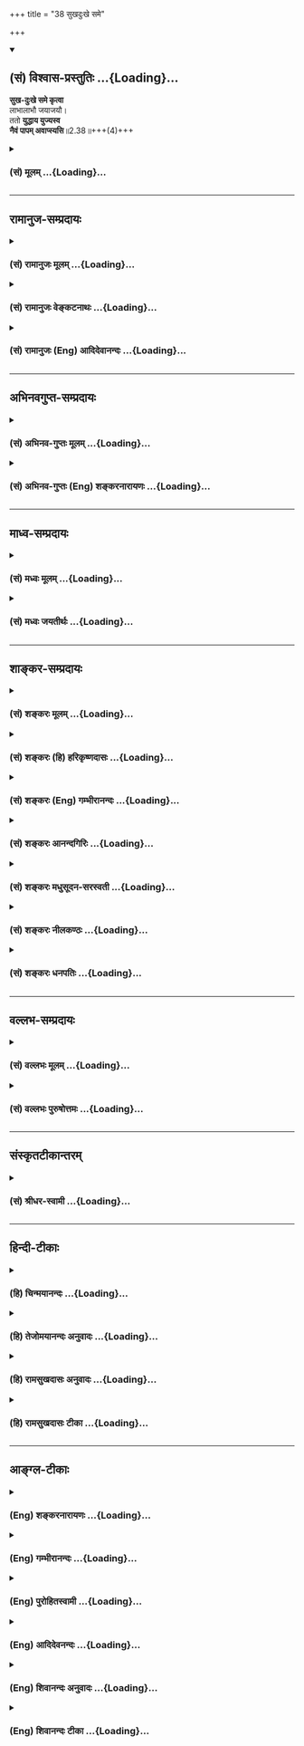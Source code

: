 +++
title = "38 सुखदुःखे समे"

+++
<div class="js_include" newlevelforh1="2" title="(सं) विश्वास-प्रस्तुतिः" unfilled url="/mahAbhAratam/vyAsaH/shlokashaH/06-bhIShma-parva/03-bhagavad-gItA-parva/saMskRtam/vishvAsa-prastutiH/02_sAnkhya-yogaH_sarva-/38_sukhaduHkhe_same.md">
<details open><summary><h2>(सं) विश्वास-प्रस्तुतिः ...{Loading}...</h2></summary>

**सुख-दुःखे समे कृत्वा**  
लाभालाभौ जयाजयौ।  
ततो **युद्धाय युज्यस्व**  
**नैवं पापम् अवाप्स्यसि**॥2.38॥+++(4)+++
</details>
</div>
<div class="js_include collapsed" newlevelforh1="3" title="(सं) मूलम्" unfilled url="/mahAbhAratam/vyAsaH/shlokashaH/06-bhIShma-parva/03-bhagavad-gItA-parva/saMskRtam/mUlam/02_sAnkhya-yogaH_sarva-/38_sukhaduHkhe_same.md">
<details><summary><h3>(सं) मूलम् ...{Loading}...</h3></summary>

सुखदुःखे समे कृत्वा लाभालाभौ जयाजयौ।  
ततो युद्धाय युज्यस्व नैवं पापमवाप्स्यसि।।2.38।।
</details>
</div>


_________________
## रामानुज-सम्प्रदायः
<div class="js_include collapsed" newlevelforh1="3" title="(सं) रामानुजः मूलम्" unfilled url="/mahAbhAratam/vyAsaH/shlokashaH/06-bhIShma-parva/03-bhagavad-gItA-parva/saMskRtam/rAmAnujaH/mUlam/02_sAnkhya-yogaH_sarva-/38_sukhaduHkhe_same.md">
<details><summary><h3>(सं) रामानुजः मूलम् ...{Loading}...</h3></summary>

।।2.38।। एवं देहातिरिक्तम् अस्पृष्टसमस्तदेहस्वभावं नित्यम् आत्मानं
ज्ञात्वा युद्धे च
अवर्जनीयशस्त्रपातादिनिमित्तसुखदुःखार्थलाभालाभजयपराजयेषु
अविकृतबुद्धिःस्वर्गादिफलाभिसन्धिरहितः केवलकार्यबुद्ध्या युद्धम् आरभस्व।
**एवं** कुर्वाणो **न पापम् अवाप्स्यसि** पापं दुःखरूपं संसारं न
अवाप्स्यसि। संसारबन्धात् मोक्ष्यसे इत्यर्थः।  
एवम् आत्मयाथात्म्यज्ञानम् उपदिश्य तत्पूर्वकं मोक्षसाधनभूतं कर्मयोगं
वक्तुम् आरभते  

</details>
</div>
<div class="js_include collapsed" newlevelforh1="3" title="(सं) रामानुजः वेङ्कटनाथः" unfilled url="/mahAbhAratam/vyAsaH/shlokashaH/06-bhIShma-parva/03-bhagavad-gItA-parva/saMskRtam/rAmAnujaH/venkaTanAthaH/02_sAnkhya-yogaH_sarva-/38_sukhaduHkhe_same.md">
<details><summary><h3>(सं) रामानुजः वेङ्कटनाथः ...{Loading}...</h3></summary>

  
  
।।2.38।। एवमस्थानस्नेहकारुण्यधर्माधर्मधियाकुलत्वमुपशामितम् अथ धर्मत्वेन
स्थापितस्य मुमुक्षुविषयानुष्ठानप्रकारं वदतीत्याह मुमुक्षोरिति। न हि
राज्यादिकामिनामीदृशी बुद्धिरपेक्षिता
अतोऽल्पास्थिरदुःखमिश्रयुद्धसाध्यफलेन कि ममेति नाशङ्कनीयमिति भावः।
पूर्वोक्तमात्मतत्त्वज्ञानमनुष्ठानदशायामनुवर्तनीयतया दर्शयति
एवमिति। देहातिरिक्तमिति। सति धर्मिणि हेयविरहादिधर्मचिन्तेति भावः।
पौनरुक्त्यभ्रमपरिहाराय लाभालाभयोर्धनादिविषयत्वमुक्तम्। विषमयोः
सुखदुःखप्रवाहयोः समीकरणं कथमित्यत्रोक्तंअविकृतबुद्धिरिति। विकारो
हर्षशोकादिरूपः तदभावकथनेन
विवेकादिसप्तकान्तर्गतानवसादानुद्धर्षयोर्ग्रहणम्। युद्धायेति।
तादर्थ्यविभक्तिसूचितान्यार्थत्वनिवृत्तिरुच्यते स्वर्गादिति। मा फलेषु
कदाचन 2।47एतान्यपि तु 18।6 इत्यादिवक्ष्यमाणमत्रानुहितम्। तत
इत्यस्योपयुक्तहेतुविशेषपरत्वमेवोचितम् आनन्तर्यादिपरत्वं तु
अनुपयुक्तमित्यभिप्रायेणाह केवलकार्यबुद्ध्येति। पापशब्दोऽत्र न
गुरुवधादिशङ्कितपापपरः युद्धस्य स्वधर्मतामात्रेण तन्निवृत्तौ
सुखदुःखसाम्यादिबुद्धिविशेषस्यैवमित्यनूदितस्य नैरर्थक्यप्रसङ्गात्। न च
कृतपापपरः नावाप्स्यसीत्यनन्वयात्। करिष्यमाणे च न प्रायश्चित्तम्। न च
विद्याव्यतिरिक्तेषूत्तराघाश्लेषः।
अतोऽत्रामृतत्वप्रकरणान्मुमुक्ष्वपेक्षयाऽनिष्टफलत्वाविशेषेण
पुण्यपापरूपसकलसांसारिककर्मपरः। ततश्च तत्फलभूतः संसारोऽत्र लक्ष्यत
इत्यभिप्रायेणाह दुःखरूपं संसारमिति। नैवं पापमवाप्स्यसि इत्युक्ते
पापहेतुत्वाभावमात्रं प्रतिभातीत्यत्राह संसारबन्धादिति। परम्परयेति
शेषः। सोऽमृतत्वाय कल्पते 2।15 इति पूर्वोक्तमिह स्मारितम्।  
  
  
  

</details>
</div>
<div class="js_include collapsed" newlevelforh1="3" title="(सं) रामानुजः (Eng) आदिदेवानन्दः" unfilled url="/mahAbhAratam/vyAsaH/shlokashaH/06-bhIShma-parva/03-bhagavad-gItA-parva/saMskRtam/rAmAnujaH/english/AdidevAnandaH/02_sAnkhya-yogaH_sarva-/38_sukhaduHkhe_same.md">
<details><summary><h3>(सं) रामानुजः (Eng) आदिदेवानन्दः ...{Loading}...</h3></summary>

2.38 Thus, knowing the self to be eternal, different from the body and untouched by all corporeal alities, remaining unaffected by pleasure and pain resulting from the weapon-strokes etc., inevitable in a war, as also by gain and loss of wealth, victory and defeat, and keeping yourself free from attachment to heaven and such other frutis, begin the battle considering it merely as your own duty. Thus, you will incur no sin. Here sin means transmigratory existence which is misery. The purport is that you will be liberarted from the bondage of transmigratory existence. Thus, after teaching the knowledge of the real nature of the self, Sri Krsna begins to expound the Yoga of work, which,
when preceded by it (i.e., knowledge of the self), constitutes the means for liberation.

</details>
</div>


_________________
## अभिनवगुप्त-सम्प्रदायः
<div class="js_include collapsed" newlevelforh1="3" title="(सं) अभिनव-गुप्तः मूलम्" unfilled url="/mahAbhAratam/vyAsaH/shlokashaH/06-bhIShma-parva/03-bhagavad-gItA-parva/saMskRtam/abhinava-guptaH/mUlam/02_sAnkhya-yogaH_sarva-/38_sukhaduHkhe_same.md">
<details><summary><h3>(सं) अभिनव-गुप्तः मूलम् ...{Loading}...</h3></summary>

।।2.39।। सुखदुःखे इति। तव तु स्वधर्मतयैव कर्माणि कुर्वतो न कदाचित्
पापसंबन्धः।  

</details>
</div>
<div class="js_include collapsed" newlevelforh1="3" title="(सं) अभिनव-गुप्तः (Eng) शङ्करनारायणः" unfilled url="/mahAbhAratam/vyAsaH/shlokashaH/06-bhIShma-parva/03-bhagavad-gItA-parva/saMskRtam/abhinava-guptaH/english/shankaranArAyaNaH/02_sAnkhya-yogaH_sarva-/38_sukhaduHkhe_same.md">
<details><summary><h3>(सं) अभिनव-गुप्तः (Eng) शङ्करनारायणः ...{Loading}...</h3></summary>

2.38 Sukha-duhkhe etc. For you, performing actions as your own duty,
never there is any connection with sin.

</details>
</div>


_________________
## माध्व-सम्प्रदायः
<div class="js_include collapsed" newlevelforh1="3" title="(सं) मध्वः मूलम्" unfilled url="/mahAbhAratam/vyAsaH/shlokashaH/06-bhIShma-parva/03-bhagavad-gItA-parva/saMskRtam/madhvaH/mUlam/02_sAnkhya-yogaH_sarva-/38_sukhaduHkhe_same.md">
<details><summary><h3>(सं) मध्वः मूलम् ...{Loading}...</h3></summary>

।।2.38।। Sri Madhvacharya did not comment on this sloka.  

</details>
</div>
<div class="js_include collapsed" newlevelforh1="3" title="(सं) मध्वः जयतीर्थः" unfilled url="/mahAbhAratam/vyAsaH/shlokashaH/06-bhIShma-parva/03-bhagavad-gItA-parva/saMskRtam/madhvaH/jayatIrthaH/02_sAnkhya-yogaH_sarva-/38_sukhaduHkhe_same.md">
<details><summary><h3>(सं) मध्वः जयतीर्थः ...{Loading}...</h3></summary>

।।2.38।। Sri Jayatirtha did not comment on this sloka৷৷  

</details>
</div>


_________________
## शाङ्कर-सम्प्रदायः
<div class="js_include collapsed" newlevelforh1="3" title="(सं) शङ्करः मूलम्" unfilled url="/mahAbhAratam/vyAsaH/shlokashaH/06-bhIShma-parva/03-bhagavad-gItA-parva/saMskRtam/shankaraH/mUlam/02_sAnkhya-yogaH_sarva-/38_sukhaduHkhe_same.md">
<details><summary><h3>(सं) शङ्करः मूलम् ...{Loading}...</h3></summary>

।।2.38।।  
  
**सुखदुःखे समे** तुल्ये **कृत्वा** रागद्वेषावप्यकृत्वेत्येतत्। तथा
लाभालाभौ जयाजयौ च समौ कृत्वा **ततो युद्धाय युज्यस्व** घटस्व। **न
एवं** युद्धं कुर्वन् **पापम् अवाप्स्यसि**। इत्येष उपदेशः
प्रासङ्गिकः।।  
शोकमोहापनयनाय लौकिको न्यायः स्वधर्ममपि चावेक्ष्य इत्याद्यैः श्लोकैरुक्तः
न तु तात्पर्येण। परमार्थदर्शनमिह प्रकृतम्। तच्चोक्तमुपसंह्रियते एषा
तेऽभिहिता (गीता 2.39) इति शास्त्रविषयविभागप्रदर्शनाय। इह हि प्रदर्शिते
पुनः शास्त्रविषयविभागे उपरिष्टात् ज्ञानयोगेन साङ्ख्यानां कर्मयोगेन
योगिनाम् इति निष्ठाद्वयविषयं शास्त्रं सुखं प्रवर्तिष्यते श्रोतारश्च
विषयविभागेन सुखं ग्रहीष्यन्ति इत्यत आह  
  

</details>
</div>
<div class="js_include collapsed" newlevelforh1="3" title="(सं) शङ्करः (हि) हरिकृष्णदासः" unfilled url="/mahAbhAratam/vyAsaH/shlokashaH/06-bhIShma-parva/03-bhagavad-gItA-parva/saMskRtam/shankaraH/hindI/harikRShNadAsaH/02_sAnkhya-yogaH_sarva-/38_sukhaduHkhe_same.md">
<details><summary><h3>(सं) शङ्करः (हि) हरिकृष्णदासः ...{Loading}...</h3></summary>

।।2.38।। युद्ध स्वधर्म है यह मानकर युद्ध करनेवालेके लिये यह उपदेश है
सुन  
  
सुखदुःखको समान तुल्य समझकर अर्थात् ( उनमें ) रागद्वेष न करके तथा
लाभहानिको और जयपराजयको समान समझकर उसके बाद तू युद्धके लिये चेष्टा कर इस
तरह युद्ध करता हुआ तू पापको प्राप्त नहीं होगा। यह प्रासङ्गिक उपदेश है।  
स्वधर्ममपि चावेक्ष्य इत्यादि श्लोकोंद्वारा शोक और मोहको दूर करनेके लिये
लौकिक न्याय बतलाया गया है परंतु पारमार्थिक दृष्टिसे यह बात नहीं है।  
यहाँ प्रकरण परमार्थदर्शनका है जो कि पहले ( श्लोक 30 ) तक कहा गया है। अब
शास्त्रके विषयका विभाग दिखलानेके लिये एषा तेऽभिहिता इस श्लोकद्वारा उस (
परमार्थदर्शन ) का उपसंहार करते हैं।  
  
  
  

</details>
</div>
<div class="js_include collapsed" newlevelforh1="3" title="(सं) शङ्करः (Eng) गम्भीरानन्दः" unfilled url="/mahAbhAratam/vyAsaH/shlokashaH/06-bhIShma-parva/03-bhagavad-gItA-parva/saMskRtam/shankaraH/english/gambhIrAnandaH/02_sAnkhya-yogaH_sarva-/38_sukhaduHkhe_same.md">
<details><summary><h3>(सं) शङ्करः (Eng) गम्भीरानन्दः ...{Loading}...</h3></summary>

2.38 As regards that, listen to this advice for you then you are engaged
in battle considering it to be your duty: Krtva, treating; sukha-duhkhe,
happiness and sorrow; same, with eanimity, i.e. without having likes and
dislikes; so also treating labha-alabhau, gain and loss; jaya-ajayau,
conest and defeat, as the same; tatah, then; yuddhaya yujyasva, engage
in battle. Evam, thus by undertaking the fight; na avapsyasi, you will
not incur; papam, sin. This advice is incidental. \[The context here is
that of the philosophy of the supreme Reality. If fighting is enjoined
in that context, it will amount to accepting combination of Knowledge
and actions. To avoid this contingency the Commentator says,
'incidental'. That is to say, although the context is of the supreme
Reality, the advice to fight is incidental. It is not an injunction to
combine Knowledge with actions, since fighting is here the natural duty
of Arjuna as a Ksatriya.\]. The generally accepted argument for the
removal of sorrow and delusion has been stated in the verses beginning
with, 'Even considering your own duty' (31), etc., but this has not been
presented by accepting that as the real intention (of the Lord). The
real context here (in 2.12 etc.), however, is of the realization of the
supreme Reality. Now, in order to show the distinction between the (two)
topics dealt with in this scripture, the Lord concludes that topic which
has been presented above (in 2.20 etc.), by saying, 'This (wisdom) has
been imparted,' etc. For, if the distinction between the topics of the
scripute be shown here, then the instruction relating to the two kinds
of adherences as stated later on in, 'through the Yoga of Knowledge for
the men of realization; through the Yoga of Action for the yogis' (3.3)
will proceed again smoothly, and the hearer also will easily comprehend
it by keeping in view the distinction between the topics. Hence the Lord
says:

</details>
</div>
<div class="js_include collapsed" newlevelforh1="3" title="(सं) शङ्करः आनन्दगिरिः" unfilled url="/mahAbhAratam/vyAsaH/shlokashaH/06-bhIShma-parva/03-bhagavad-gItA-parva/saMskRtam/shankaraH/AnandagiriH/02_sAnkhya-yogaH_sarva-/38_sukhaduHkhe_same.md">
<details><summary><h3>(सं) शङ्करः आनन्दगिरिः ...{Loading}...</h3></summary>

।।2.38।। पापभीरुतया युद्धाय निश्चयं कृत्वा नोत्थातुं शक्नोमीत्याशङ्क्याह
**तत्रेति।** युद्धस्य स्वधर्मतया कर्तव्यत्वे सतीति यावत्।
सुहृज्जीवनमरणादिनिमित्तयोः सुखदुःखयोः समताकरणं कथमिति तत्राह
**रागद्वेषाविति।** लाभः शत्रुकोषादिप्राप्तिलाभस्तद्विपर्ययः न्याय्येन
युद्धेनापरिभूतेन परस्य परिभवो
जयस्तद्विपर्यस्त्वजयस्तयोर्लाभालाभयोर्जयाजययोश्च समताकरणं समानमेव
रागद्वेषावकृत्वेत्येतद्दर्शयितुं तथेत्युक्तम्
यथोक्तोपदेशवशात्परमार्थदर्शनप्रकरणे युद्धकर्तव्यतोक्तेः समुच्चयपरत्वं
शास्त्रस्य प्राप्तमित्याशङ्क्याह **एष इति।** क्षत्रियस्य तव
शर्मभूतयुद्धकर्तव्यतानुवादप्रसङ्गागतत्वादस्योपदेशस्य नानेन मिषेण
समुच्चयः सिध्यतीत्यर्थः।  

</details>
</div>
<div class="js_include collapsed" newlevelforh1="3" title="(सं) शङ्करः मधुसूदन-सरस्वती" unfilled url="/mahAbhAratam/vyAsaH/shlokashaH/06-bhIShma-parva/03-bhagavad-gItA-parva/saMskRtam/shankaraH/madhusUdana-sarasvatI/02_sAnkhya-yogaH_sarva-/38_sukhaduHkhe_same.md">
<details><summary><h3>(सं) शङ्करः मधुसूदन-सरस्वती ...{Loading}...</h3></summary>

।।2.38।। नन्वेवं स्वर्गमुद्दिश्य युद्धकरणे तस्य नित्यत्वव्याघातः
राज्यमुद्दिश्य युद्धकरणे त्वर्थशास्त्रत्वाद्धर्मशास्त्रापेक्षया
दौर्बल्यं स्यात् ततश्च काम्यस्याकरणे कुतः पापं दृष्टार्थस्य
गुरुब्राह्मणादिवधस्य कुतो धर्मत्वं तथाचअथ चेत् इति श्लोकार्थो व्याहत इति
चेत्तत्राह समताकरणं रागद्वेषराहित्यं सुखे तत्कारणे लाभे तत्कारणे जये च
रागमकृत्वा एवं दुःखे  
  
तद्धेतावलाभे तद्धेतावपजये च द्वेषमकृत्वा ततो युद्धाय युज्यस्व संनद्धो
भव। एवं सुखकामनां दुःखनिवृत्तिकामनां वा विहाय स्वधर्मबुद्ध्या युध्यमानो
गुरुब्राह्मणादिवधनिमित्तं नित्याकर्माकरणनिमित्तं च पापं न प्राप्स्यसि।
यस्तु फलकामनया करोति स  
  
गुरुब्राह्मणादिवधनिमित्तं पापं प्राप्नोति। यो वा न करोति स
नित्यकर्माकरणनिमित्तम्। अतः फलकामनामन्तरेण  
  
कुर्वन्नुभयविधमपि पापं न प्राप्नोतीति प्रागेव व्याख्यातोऽभिप्रायः। हतो वा
प्राप्स्यसि स्वर्गं जित्वा वा भोक्ष्यसे महीम् इति  
  
त्वानुषङ्गिफलकथनमिति न दोषः। तथाचापस्तम्बः स्मरतितद्याथाम्रे फलार्थं
निमिते छायागन्धावनूत्पद्येते एवं धर्मं  
  
चर्यमाणमर्था अनूत्पद्यन्ते नो चेदनूत्पद्यन्ते न धर्महानिर्भवति इति। अतो
युद्धशास्त्रस्यार्थशास्त्रत्वाभावात्पापमेवाश्रयेदस्मान् इत्यादि निराकृतं
भवति।  

</details>
</div>
<div class="js_include collapsed" newlevelforh1="3" title="(सं) शङ्करः नीलकण्ठः" unfilled url="/mahAbhAratam/vyAsaH/shlokashaH/06-bhIShma-parva/03-bhagavad-gItA-parva/saMskRtam/shankaraH/nIlakaNThaH/02_sAnkhya-yogaH_sarva-/38_sukhaduHkhe_same.md">
<details><summary><h3>(सं) शङ्करः नीलकण्ठः ...{Loading}...</h3></summary>

।।2.38।। स्वधर्मस्य युद्धस्याकरणे धर्मकीर्त्योर्नाशः पापावाप्तिश्चअथ चेत्
इति श्लोकेन भगवता यद्यप्युक्ता तथापि युद्धस्य अर्जुनाभिमते
काम्यत्वपक्षेअहो बत महत्पापं कर्तुं व्यवसिता वयम्। यद्राज्यसुखलोभेन
हन्तुं स्वजनमुद्यताः। इति तत्करणे पापप्रसक्तिरस्ति तां निवारयितुं
सिद्ध्यसिद्ध्योः समत्वलक्षणं योगमाह **सुखदुःखे इति।** समे कृत्वा
सुखदुःखयोस्तद्धेत्वोः राज्यलाभालाभयोस्तद्धेत्वोश्च जयाजययोः
रागद्वेषावकृत्वेत्यर्थः। केवलं स्वधर्मोऽयमिति मत्वा युद्धाय युज्यस्व
घटस्व। एवं कुर्वंस्त्वं पापं नावाप्स्यसि। यस्तु राज्यलोभेन सुहृद्वधं
करोति तस्यास्त्येव पापमिति भावः। कथं तर्हि स्वधर्मत्वेनानुष्ठितेऽपि
युद्धे हतो वा प्राप्स्यसि स्वर्गमित्यादिफलस्मरणमानुषङ्गिकमिति ब्रूमः।
तथाचापस्तम्बःतद्यथाम्रे फलार्थं निर्मिते च्छाया गन्धावनूत्पद्येते एवं
धर्मं चर्यमाणमर्था अनूत्पद्यन्ते नो चेदनूत्पद्यन्ते न धर्महानिर्भवति
इत्याम्रनिदर्शनेन प्रतिपादयति।  

</details>
</div>
<div class="js_include collapsed" newlevelforh1="3" title="(सं) शङ्करः धनपतिः" unfilled url="/mahAbhAratam/vyAsaH/shlokashaH/06-bhIShma-parva/03-bhagavad-gItA-parva/saMskRtam/shankaraH/dhanapatiH/02_sAnkhya-yogaH_sarva-/38_sukhaduHkhe_same.md">
<details><summary><h3>(सं) शङ्करः धनपतिः ...{Loading}...</h3></summary>

।।2.38।। ननु गुर्वादिवधार्थं प्रवृत्तस्य पापावाप्त्या कुतः
स्वर्गप्राप्तिः जित्वा वा कुतो भोगसुखं निन्दया
व्याप्तवात्तेषामित्याशङ्क्य निष्कामस्य समदृष्टेः स्वधर्मबुद्य्धा
प्रवृत्तस्य ते पापादिप्राप्तिर्नास्तीत्याशयेनाह **सुखेति।** सुखदुःखे
समे कृत्वा सुखे रागं दुःखे द्वेषं चाकृत्वा तथा तत्साधनीभूतौ लाभालाभौ
तत्साधनीभूतौ जयाजयौ च समौ कृत्वा ततो युद्धाय युज्यस्व नैवं
पापमवाप्स्यसि। तथाचाग्नीषोमीयहिंसाविधायकवचनवद्युद्धहिंसाविधायकमपि
धर्मशास्त्रविशेषवचनंन हिंस्यात्सर्वा भूतानि इत्यस्य सामान्यशास्त्रस्य
बाधकमतः पापावाप्तेरभावाद्युद्धप्रवृत्तौ सर्वथापि लाभ एवेति।  

</details>
</div>


_________________
## वल्लभ-सम्प्रदायः
<div class="js_include collapsed" newlevelforh1="3" title="(सं) वल्लभः मूलम्" unfilled url="/mahAbhAratam/vyAsaH/shlokashaH/06-bhIShma-parva/03-bhagavad-gItA-parva/saMskRtam/vallabhaH/mUlam/02_sAnkhya-yogaH_sarva-/38_sukhaduHkhe_same.md">
<details><summary><h3>(सं) वल्लभः मूलम् ...{Loading}...</h3></summary>

।।2.38।। यच्चोक्तंपापमेवाश्रयेदस्मान् हत्वा 1।36 इत्यादिना तत्रावधेहि
सुखदुःखे समे कृत्वेति। योगमपि संस्मरन्नाह साङ्ख्यनैकीकृत्य। जगति फलभूते
सुखदुःखे समे हेयोपादेयतया तुल्ये कृत्वा तत्साधनक्रियाभूतौ लाभालाभौ
जयाजयौ च समौ कृत्वा युद्धाय युज्यस्व। एवं कृतेऽनुद्देशतस्त्वं पापं न  
  
प्राप्स्यसि।  

</details>
</div>
<div class="js_include collapsed" newlevelforh1="3" title="(सं) वल्लभः पुरुषोत्तमः" unfilled url="/mahAbhAratam/vyAsaH/shlokashaH/06-bhIShma-parva/03-bhagavad-gItA-parva/saMskRtam/vallabhaH/puruShottamaH/02_sAnkhya-yogaH_sarva-/38_sukhaduHkhe_same.md">
<details><summary><h3>(सं) वल्लभः पुरुषोत्तमः ...{Loading}...</h3></summary>

  
  
।।2.38।। मया पूर्वं पापसम्भावना कृता तन्न का गतिरित्याशङ्क्याह सुखदुःखे
इति। सुखदुःखे देहस्य लाभालाभौ राज्यस्य जयाजयौ यशसः समौ कृत्वा
हर्षविषादरहितः सन् ततस्तदनन्तरं मदाज्ञाविचारेण युद्धाय युज्यस्व युक्तो
भव। एवंकृते पापं नावाप्स्यसीत्यर्थः।  
  
  
  

</details>
</div>


_________________
## संस्कृतटीकान्तरम्
<div class="js_include collapsed" newlevelforh1="3" title="(सं) श्रीधर-स्वामी" unfilled url="/mahAbhAratam/vyAsaH/shlokashaH/06-bhIShma-parva/03-bhagavad-gItA-parva/saMskRtam/shrIdhara-svAmI/02_sAnkhya-yogaH_sarva-/38_sukhaduHkhe_same.md">
<details><summary><h3>(सं) श्रीधर-स्वामी ...{Loading}...</h3></summary>

।।2.38।। यदप्युक्तंपापमेवाश्रयेदस्मान् इति तत्राह **सुखदुःखे इति।**
सुखदुःखे समे कृत्वा तथा तयोः कारणभूतौ यौ लाभालाभावपि तयोरपि कारणभूतौ
जयाजयावपि समौ कृत्वा एतेषां समत्वे कारणं हर्षविषादराहित्यम्। युज्यस्व
सन्नद्धो भव। सुखाद्यभिलाषं हित्वा स्वधर्मबुद्ध्या युध्यमानः पापं न
प्राप्स्यसीत्यर्थः।  

</details>
</div>


_________________
## हिन्दी-टीकाः
<div class="js_include collapsed" newlevelforh1="3" title="(हि) चिन्मयानन्दः" unfilled url="/mahAbhAratam/vyAsaH/shlokashaH/06-bhIShma-parva/03-bhagavad-gItA-parva/hindI/chinmayAnandaH/02_sAnkhya-yogaH_sarva-/38_sukhaduHkhe_same.md">
<details><summary><h3>(हि) चिन्मयानन्दः ...{Loading}...</h3></summary>

।।2.38।। सम्पूर्ण गीता के साररूप इस द्वितीय अध्याय में साङ्ख्ययोग के
पश्चात् इस श्लोक में कर्मयोग का दिशा निर्देश है। इसी अध्याय में आगे
भक्तियोग का भी संक्षेप में संकेत किया गया है।  
यह प्रथम अवसर है जब श्रीकृष्ण इस श्लोक में आत्मोन्नति की साधना का
स्पष्टरूप से वर्णन करते हैं। इसलिये इसका सावधानीपूर्वक अध्ययन गीता के
समस्त साधकों के लिये अत्यन्त उपयोगी सिद्ध होगा।  
  
शरीर मन और बुद्धि इन तीन उपाधियों के माध्यम से ही हम जीवन में विभिन्न
अनुभव प्राप्त कर सकते हैं। इन तीन स्तरों पर प्राप्त होने वाले सभी
अनुभवों का समावेश इस श्लोक में कथित तीन प्रकार के द्वन्द्वों में किया
गया है। अनुकूल और प्रतिकूल परिस्थितियों को सुख और दुख के रूप में अनुभव
करना बुद्धि की प्रतिक्रिया है लाभ और हानि ये मन की कल्पनायें हैं जिस
कारण वस्तु की प्राप्ति पर हर्ष और वियोग पर शोक होना स्वाभाविक है भौतिक
जगत् की उपलब्धियों को यहाँ जयपराजय शब्द से सूचित किया है। श्रीकृष्ण का
उपदेश यह है कि मनुष्य को इस प्रकार की विषम परिस्थितियों में सदैव मन के
सन्तुलन को बनाये रखना चाहये। इसके लिये सतत जागरूकता की आवश्यकता है।  
समुद्र स्नान के इच्छुक व्यक्ति को समुद्र स्नान करने की कला ज्ञात होनी
चाहिये अन्यथा समुद्र की उत्तुंग तरंगे उस व्यक्ति को व्यथित कर देंगी और
उसे जल समाधि में खींच ले जायेंगी किन्तु बड़ी लहरों के नीचे झुकने और छोटी
लहरों पर सवार होने की कला जो व्यक्ति जानता है वही समुद्र स्नान का आनन्द
उठा सकता है। यह आशा करना कि समुद्र की लहरें शान्त हो जायें अथवा स्नान के
समय कष्ट न पहुँचायंे अपनी सुविधा के लिये समुद्र को उसके स्वरूप का त्याग
करने के आदेश देने के समान है किन्तु अज्ञानी पुरुष जीवन में यही चाहता है
कि किसी प्रकार की समस्यायें उसके सामने न आयें जो सर्वथा असम्भव है। जीवन
के समुद्र में सुख दुख लाभहानि और जयपराजय की लहरें उठना अनिवार्य है
अन्यथा पूर्ण गतिहीनता ही मृत्यु है।  
यदि जीवन का स्वरूप ही एक उफनते तूफानी समुद्र के समान है तो उसमें उठती
उत्तुंग तरंगों के आघातों अथवा गहन गह्वरों से विचलित हुये बिना जीवन जीने
की कला हमको सीखनी चाहिये। इन उठती हुई तरंगों में किसी एक के साथ भी
तादात्म्य स्थापित कर लेना मानो समुद्र की सतह पर उसके साथ इधरउधर बहते
जाना है और न कि उस प्रकाश के स्तम्भ के समान स्थिर रहना है जो वहीं
विक्षुब्ध लहरों के बीच निश्चल खड़ा रहता है और जिसकी नींव समुद्र तल की
चट्टान पर निर्मित होती है। भगवान् श्रीकृष्ण अर्जुन को युद्ध करने के लिये
प्रेरित करते हैं किन्तु साथ में इस समत्व भाव का उपदेश भी देते हैं अन्यथा
कर्म में प्रवृत्त हुआ व्यक्ति अनेक अवसरों पर अपनी ही नकारात्मक
प्रवृत्तियों का शिकार बन जाता है। मन के इस समभाव के होने पर ही मनुष्य
वास्तविक स्फूर्ति और प्रेरणा का जीवन जी सकता है और ऐसे व्यक्ति की
उपलब्धियां ही सच्ची सफलता की आभा से युक्त होती हैं।  
यह सुविदित तथ्य है कि सभी कार्य क्षेत्रों में जो कर्म स्फूर्ति और
प्रेरणा युक्त होते हैं उनकी अपनी ही दैवी चमक होती है जिनकी न प्रतिकृति
हो सकती है और न ही उसे बारम्बार दोहराया जा सकता है। किसी भी कार्य
क्षेत्र का व्यक्ति चाहे वह कवि हो या कलाकार चिकित्सक हो या वक्ता जब अपनी
सर्वश्रेष्ठ उपलब्धि या कृति प्रस्तुत करता है तब वह सर्वसम्मति से प्रेरणा
का कार्य ही स्वीकार किया जाता है। इस प्रकार हम जब दैवी प्रेरणा के आनन्द
से अविभूत कोई कार्य कर रहे होते हैं तब हमारी कल्पनायें विचार और कर्म
अपनी एक निराली ही सुन्दरता से ओतप्रोत होते हैं जिन्हें एक यन्त्र के समान
पुन दोहराया नहीं जा सकता।  
प्रसिद्ध चित्रकार दा विन्सी अपनी श्रेष्ठ कृति मन्द स्मितवदना मोनालिसा का
चित्र दोबारा चित्रित नहीं कर सका महाकवि कीट्स की लेखनी उड़ते हुये बुलबुल
के गान को दूसरी बार नहीं लिख पायी बीथोवेन पियानों पर फिर एक बार वही मधुर
स्वर झंकृत नहीं कर सका भगवान् श्रीकृष्ण ने भी अर्जुन के प्रार्थना करने
पर युद्ध के पश्चात् दोबारा गीता सुनाने में अपनी असमर्थता स्वीकार की  
पाश्चात्य विचारकों के लिये प्रेरणा संयोग की कोई रहस्यमय घटना है जिस पर
मानव का कोई नियन्त्रण नहीं रहता जबकि भारतीय मनीषियों के अनुसार दैवी
प्रेरणा का जीवन मनुष्य का वास्तविक लक्ष्य है जिसे वह अपने आत्मस्वरूप के
साथ पूर्णतया तादात्म्य स्थापित करके जी सकता है। समत्व भाव का वह जीवन
जहाँ हम जीवन में आने वाली परिस्थितियों से अप्रभावित अपने मन और बुद्धि के
साक्षी बनकर रहते हैं अहंकार की विस्मृति के क्षण हैं और तब हमारे कर्म
उषकाल की जगमगाती आभा से समृद्ध होते हैं। सामान्य मनुष्य की धारणा होती है
कि अहंकार के अभाव में हम कार्य करने में अकुशल या असमर्थ बन जायेंगे
परन्तु यह मिथ्या धारणा है। प्रेरणा की आभा ही सामान्य सफलता को भी महान्
उपलब्धि की ऊँचाई तक पहुँचाती है।  
प्राचीन हिन्दू योगियों ने एक साधना का आविष्कार किया जिसके अभ्यास से मन
और बुद्धि की युक्तता एवं समता सम्पादित की जा सकती है। इस साधना को योग
कहते हैं। वैदिक काल के लोगों को इसका ज्ञान था तथा इसका अभ्यास करके वे
योगी का जीवन जीते थे। उन्होंने असाधारण उपलब्धियों को अर्जित करके राष्ट्र
के लिये स्वर्णयुग का निर्माण किया।  
भारत जैसे देश में वैदिक काल में निश्चित ही आस्तिक दर्शन प्रचलित होगा
परन्तु उसकी उपयोगिता जीवन के सभी क्षेत्रों में समान रूप से है। यदि उसकी
सार्वक्षेत्रीय उपयोगिता न हो तो वह वास्तविक अर्थ में दर्शन ही नहीं है।
अधिक से अधिक उसे किसी श्रेष्ठ पुरुष का जीवन विषयक मत माना जा सकता है
जिसका सीमित उपयोग हो किन्तु तत्त्वज्ञान के रूप में वह कभी स्वीकार नहीं
हो सकता।  
अब तक के उपदेश में भगवान् ने वे सभी आवश्यक तर्क अर्जुन के समक्ष प्रस्तुत
किये जिनको समझकर प्राप्त परिस्थितियों में स्वबुद्धि से उचित निर्णय लेने
में वह समर्थ हो सके। सभी भौतिक परिस्थितियों के मूल्यांकन में केवल
आध्यात्मिक दृष्टिकोण को ही अन्तिम प्रमाण नहीं माना जा सकता। जीवन की
प्रत्येक परिस्थिति या चुनौती का मूल्यांकन आध्यात्मिक दृष्टि के साथसाथ
बुद्धि के स्तर पर तर्क मन के स्तर पर नैतिकता और भौतिक स्तर पर परम्परा और
सामाजिक रीति रिवाज की दृष्टि से भी करना आवश्यक है। इन सब के द्वारा बिना
किसी विरोधाभास के यदि किसी एक सत्य का संकेत मिलता है तो निश्चय ही वह
दिव्य मार्ग है जिस पर मनुष्य्ा को प्रत्येक मूल्य पर चलने का प्रयत्न करना
चाहिये।  
केवल नैतिकता की भावना से युद्ध की ओर देखने से अर्जुन उस परिस्थिति को
उचित रूप में समझ नहीं सका। शत्रुपक्ष में खड़े अपने ही बन्धुबान्धवों को
विनष्ट करना नैतिकता के विरुद्ध था। किन्तु भावावेशजनित मन की भ्रमित
अवस्था में उसने अन्य दृष्टिकोणों पर विचार नहीं किया जिससे वह पुन संयमित
हो सकता था। ऐसे अवसर पर जो करने योग्य है वही करता हुआ अर्जुन भगवान्
कृष्ण की शरण में जाता है। श्रीकृष्ण उसके मार्गदर्शन का उत्तरदायित्व अपने
ऊपर लेकर जीवन के सभी दृष्टिकोणों को उसके सामने प्रस्तुत करते हैं।
सम्पूर्ण गीता में श्रीकृष्ण मनुष्य को प्राप्त विवेकशील बुद्धि की भूमिका
निभाते हैं जो कठोपनिषद् की भाषा में देहरूपी रथ का योग्य सारथि है।  
इस प्रकार आध्यात्मिक बौद्धिक नैतिक और पारम्परिक दृष्टियों से विचार करने
के पश्चात् पूर्व के श्लोक में भगवान अर्जुन को युद्ध करने की सम्मति देते
हैं। जिस भावना से कर्म करना चाहिये उसका विवेचन इस श्लोक में श्रीकृष्ण ने
किया है। शरीरादि अनात्म उपाधियों के साथ तादात्म्य करने से जो चिन्तायें
विक्षेप व्याकुलतायें होती हैं उनसे ऊपर उठकर सभी विषम परिस्थितियों में
समभाव में स्थित होकर कर्म करना चाहिये।  
मन के समत्व भाव में रहने से जीवन की वास्तविक सफलता निश्चित होती है। इसके
पूर्व हम देख चुके हैं कि जीवन में किस प्रकार पूर्व संचित वासनायें क्षीण
हो सकती हैं। जगत् में सभी जीव अपनीअपनी वासनाओं का क्षय करने के लिये ही
विभिन्न शरीर धारण किये हुये हैं। इस प्रकार वृक्ष पशु अथवा मनुष्य सभी
वासनाओं के भण्डार हैं।  
सब परिस्थितियों में समभाव में स्थित हुआ मन वासनाओं के निस्सारण का मार्ग
बनता है। यह द्वार जब अहंकार और स्वार्थ से अवरुद्ध होता है तब वासनाक्षय
के स्थान पर असंख्य नयी वासनाएँ उत्पन्न होती जाती हैं। द्वन्द्वों के कारण
हुआ विक्षेप अहंकार के जन्म और वृद्धि के कारण है। कर्मयोग की भावना से
कर्म करते हुये जीवन जीने पर अन्तकरण की शुद्धि प्राप्त होती है। इस
कर्मयोग का विस्तृत विवेचन गीता के तृतीय अध्याय में है।  
तत्त्वज्ञान और सामान्यजन की दृष्टि से विचार करने के पश्चात् भगवान्
अर्जुन को कर्मयोग की भावना से युद्ध करने का उपदेश देते हैं। तत्त्वज्ञान
को समझ कर उसे जीवन में जीना ही व्यावहारिक धर्म है।  
  
इसके पश्चात् इस अध्याय में वेदान्त ज्ञान का व्यवहार में उपयोग करने के
उपायों एवं साधनों का निरूपण किया है। भगवान् कहते हैं  

</details>
</div>
<div class="js_include collapsed" newlevelforh1="3" title="(हि) तेजोमयानन्दः अनुवादः" unfilled url="/mahAbhAratam/vyAsaH/shlokashaH/06-bhIShma-parva/03-bhagavad-gItA-parva/hindI/tejomayAnandaH/anuvAdaH/02_sAnkhya-yogaH_sarva-/38_sukhaduHkhe_same.md">
<details><summary><h3>(हि) तेजोमयानन्दः अनुवादः ...{Loading}...</h3></summary>

।।2.38।। सुख-दु:ख, लाभ-हानि और जय-पराजय को समान करके युद्ध के लिये
तैयार हो जाओ; इस प्रकार तुमको पाप नहीं होगा।।

</details>
</div>
<div class="js_include collapsed" newlevelforh1="3" title="(हि) रामसुखदासः अनुवादः" unfilled url="/mahAbhAratam/vyAsaH/shlokashaH/06-bhIShma-parva/03-bhagavad-gItA-parva/hindI/rAmasukhadAsaH/anuvAdaH/02_sAnkhya-yogaH_sarva-/38_sukhaduHkhe_same.md">
<details><summary><h3>(हि) रामसुखदासः अनुवादः ...{Loading}...</h3></summary>

।।2.38।। जय-पराजय, लाभ-हानि और सुख-दुःखको समान करके फिर युद्धमें लग जा।
इस प्रकार युद्ध करनेसे तू पापको प्राप्त नहीं होगा।

</details>
</div>
<div class="js_include collapsed" newlevelforh1="3" title="(हि) रामसुखदासः टीका" unfilled url="/mahAbhAratam/vyAsaH/shlokashaH/06-bhIShma-parva/03-bhagavad-gItA-parva/hindI/rAmasukhadAsaH/TIkA/02_sAnkhya-yogaH_sarva-/38_sukhaduHkhe_same.md">
<details><summary><h3>(हि) रामसुखदासः टीका ...{Loading}...</h3></summary>

2.38।।***व्याख्या--***\[अर्जुनको यह आशंका थी कि युद्धमें
कुटुम्बियोंको मारनेसे हमारेको पाप लग जायगा, पर भगवान् यहाँ कहते हैं कि
पापका हेतु युद्ध नहीं है, प्रत्युत अपनी कामना है। अतः कामनाका त्याग करके
तू युद्धके लिये खड़ा हो जा। \]  
 **'सुखदुःखे समे ৷৷. ततो युद्धाय युज्यस्व'--**युद्धमें सबसे पहले जय
और पराजय होती है, जय-पराजयका परिणाम  
होता है--लाभ और हानि तथा लाभ-हानिका परिणाम होता है सुख और दुःख।
जयपराजयमें और लाभ-हानिमें सुखी-दुःखी होना तेरा उद्देश्य नहीं है। तेरा
उद्देश्य तो इन तीनोंमें सम होकर अपने कर्तव्यका पालन करना है।  
युद्धमें जय-पराजय, लाभ-हानि और सुख-दुःख तो होंगे ही। अतः तू पहलेसे यह
विचार कर ले कि मुझे तो केवल अपने कर्तव्यका पालन करना है, जय-पराजय आदिसे
कुछ भी मतलब नहीं रखना है। फिर युद्ध करनेसे पाप नहीं लगेगा अर्थात्
संसारका बन्धन नहीं होगा।  
सकाम और निष्काम--दोनों ही भावोंसे अपने कर्तव्य-कर्मका पालन करना आवश्यक
है। जिसका सकाम भाव है, उसको तो कर्तव्यकर्मके करनेमें आलस्य, प्रमाद
बिलकुल नहीं करने चाहिये, प्रत्युत तत्परतासे अपने कर्तव्यका पालन करना
चाहिये। जिसका निष्काम भाव है, जो अपना कल्याण चाहता है, उसको भी
तत्परतापूर्वक अपने कर्तव्यका पालन करना चाहिये।  
सुख आता हुआ अच्छा लगता है और जाता हुआ बुरा लगता हौ तथा दुःख आता हुआ बुरा
लगता है और जाता हुआ अच्छा लगता है। अतः इनमें कौन अच्छा है, कौन बुरा;
अर्थात् दोनोंही समान हैं, बराबर हैं। इस प्रकार सुख-दुःखमें समबुद्धि रखते
हुए तुझे अपने कर्तव्यका पालन करना चाहिये।  
  
तेरी किसी भी कर्ममें सुखके लोभसे प्रवृत्ति न हो और दुःखके भयसे निवृत्ति
न हो। कर्मोंमें तेरी प्रवृत्ति और निवृत्ति शास्त्रके अनुसार हो ही (गीता
16। 24)।  
**'नैवं पापमवाप्स्यसि'--**यहाँ 'पाप' शब्द पाप और पुण्य--दोनोंका वाचक
है, जिसका फल है--स्वर्ग और नरककी प्राप्तिरूप बन्धन, जिससे मनुष्य अपने
कल्याणसे वञ्चित रह जाता है और बार-बार जन्मता-मरता रहता है। भगवान् कहते
हैं कि हे अर्जुन! समतामें स्थित होकर युद्धरूपी कर्तव्य-कर्म करनेसे तुझे
पाप और पुण्य --दोनों ही नहीं बाँधेंगे।  
   **प्रकरण सम्बन्धी विशेष बात**  
भगवान्ने इकतीसवें श्लोकसे अड़तीसवें श्लोकतकके आठ श्लोकोंमें कई विचित्र
भाव प्रकट किये हैं; जैसे--  
  (1) किसीको व्याख्यान देना हो और किसी विषयको समझाना हो तो भगवान् इन
आठ श्लोकोंमें उसकी कला बताते हैं। जैसे, कर्तव्य-कर्म करना और अकर्तव्य न
करना--ऐसे विधि-निषेधका व्याख्यान देना हो तो उसमें पहले विधिका, बीचमें
निषेधका और अन्तमें फिर विधिका वर्णन करके व्याख्यान समाप्त करना चाहिये।
भगवान्ने भी यहाँ पहले इकतीसवें-बत्तीसवें दो श्लोकोंमें कर्तव्य-कर्म
करनेसे लाभका वर्णन किया, फिर बीचमें तैंतीसवेंसे छत्तीसवेंतकके चार
श्लोकोंमें कर्तव्य-कर्म न करनेसे हानिका वर्णन किया और अन्तमें
सैंतीसवें-अड़तीसवें दो श्लोकोंमें कर्तव्य-कर्म करनेसे लाभका वर्णन करके
कर्तव्य-कर्म करनेकी आज्ञा दी।  
  
  (2) पहले अध्यायमें अर्जुनने अपनी दृष्टिसे जो दलीलें दी थीं, उनका
भगवान्ने इन आठ श्लोकोंमें समाधान किया है; जैसे अर्जुन कहते हैं-- मैं
युद्ध करनेमें कल्याण नहीं देखता हूँ (1। 31), तो भगवान् कहते
हैं--क्षत्रियके लिये धर्ममय युद्धसे बढ़कर दूसरा कोई कल्याणका साधन नहीं
है (2। 31)। अर्जुन कहते हैं--युद्ध करके हम सुखी कैसे होंगे; (1। 37) तो
भगवान् कहते हैं--जिन क्षत्रियोंको ऐसा युद्ध मिल जाता है वे ही क्षत्रिय
सुखी है (2। 32)। अर्जुन कहते हैं--युद्धके परिणाममें नरककी प्राप्ति होगी
(1। 44) तो भगवान् कहते हैं--युद्ध करनेसे स्वर्गकी प्राप्ति होगी (2। 32
37)। अर्जुन कहते हैं--युद्ध करनेसे पाप लगेगा (1। 36) तो भगवान् कहते  
हैं--युद्ध न करनेसे पाप लगेगा (2। 33)। अर्जुन कहते हैं--युद्ध करनेसे
परिणाममें धर्मका नाश होगा (1। 40) तो भगवान् कहते हैं--युद्ध न करनसे
धर्मका नाश होगा (2। 33)।  
  (3) अर्जुनका यह आग्रह था कि युद्धरूपी घोर कर्मको छोड़कर भिक्षासे
निर्वाह करना मेरे लिये श्रेयस्कर है (2। 5), तो उनको भगवान्ने युद्ध
करनेकी आज्ञा दी (2। 38); और उद्धवजीके मनमें भगवान्के साथ रहनेकी इच्छा थी
तो उनको भगवान्ने उत्तराखण्डमें जाकर तप करनेकी आज्ञा दी (श्रीमद्भा0 11।
29। 41)। इसका तात्पर्य यह हुआ कि अपने मनका आग्रह छोड़े बिना कल्याण नहीं
होता। वह आग्रह चाहे किसी रीतिका हो, पर वह उद्धार नहीं होने देता।

</details>
</div>


_________________
## आङ्ग्ल-टीकाः
<div class="js_include collapsed" newlevelforh1="3" title="(Eng) शङ्करनारायणः" unfilled url="/mahAbhAratam/vyAsaH/shlokashaH/06-bhIShma-parva/03-bhagavad-gItA-parva/english/shankaranArAyaNaH/02_sAnkhya-yogaH_sarva-/38_sukhaduHkhe_same.md">
<details><summary><h3>(Eng) शङ्करनारायणः ...{Loading}...</h3></summary>

2.38. Viewing alike, pleasure and pain, gain and loss, victory and defeat, you should get then ready for the battle. Thus you will not incur sin.

</details>
</div>
<div class="js_include collapsed" newlevelforh1="3" title="(Eng) गम्भीरानन्दः" unfilled url="/mahAbhAratam/vyAsaH/shlokashaH/06-bhIShma-parva/03-bhagavad-gItA-parva/english/gambhIrAnandaH/02_sAnkhya-yogaH_sarva-/38_sukhaduHkhe_same.md">
<details><summary><h3>(Eng) गम्भीरानन्दः ...{Loading}...</h3></summary>

2.38 Treating happiness and sorrow, gain and loss, and conest and defeat with eanimity, then engage in battle. Thus you will not incur sin.

</details>
</div>
<div class="js_include collapsed" newlevelforh1="3" title="(Eng) पुरोहितस्वामी" unfilled url="/mahAbhAratam/vyAsaH/shlokashaH/06-bhIShma-parva/03-bhagavad-gItA-parva/english/purohitasvAmI/02_sAnkhya-yogaH_sarva-/38_sukhaduHkhe_same.md">
<details><summary><h3>(Eng) पुरोहितस्वामी ...{Loading}...</h3></summary>

2.38 Look upon pleasure and pain, victory and defeat, with an equal eye.
Make ready for the combat, and thou shalt commit no sin.

</details>
</div>
<div class="js_include collapsed" newlevelforh1="3" title="(Eng) आदिदेवनन्दः" unfilled url="/mahAbhAratam/vyAsaH/shlokashaH/06-bhIShma-parva/03-bhagavad-gItA-parva/english/AdidevanandaH/02_sAnkhya-yogaH_sarva-/38_sukhaduHkhe_same.md">
<details><summary><h3>(Eng) आदिदेवनन्दः ...{Loading}...</h3></summary>

2.38 Holding pleasure and pain, gain and loss, victory and defeat as alike, gird yourself up for the battle. Thus, you shall not incur any sin.

</details>
</div>
<div class="js_include collapsed" newlevelforh1="3" title="(Eng) शिवानन्दः अनुवादः" unfilled url="/mahAbhAratam/vyAsaH/shlokashaH/06-bhIShma-parva/03-bhagavad-gItA-parva/english/shivAnandaH/anuvAdaH/02_sAnkhya-yogaH_sarva-/38_sukhaduHkhe_same.md">
<details><summary><h3>(Eng) शिवानन्दः अनुवादः ...{Loading}...</h3></summary>

2.38 Having made pleasure and pain, gain and loss, victory and defeat the same, engage thou in battle for the sake of battle; thus thou shalt not incur sin.

</details>
</div>
<div class="js_include collapsed" newlevelforh1="3" title="(Eng) शिवानन्दः टीका" unfilled url="/mahAbhAratam/vyAsaH/shlokashaH/06-bhIShma-parva/03-bhagavad-gItA-parva/english/shivAnandaH/TIkA/02_sAnkhya-yogaH_sarva-/38_sukhaduHkhe_same.md">
<details><summary><h3>(Eng) शिवानन्दः टीका ...{Loading}...</h3></summary>

2.38 सुखदुःखे pleasure and pain; समे same; कृत्वा having made; लाभालाभौ
gain and loss; जयाजयौ victory and defeat; ततः then; युद्धाय for battle;
युज्यस्व engage thou; न not; एवम् thus; पापम् sin; अवाप्स्यसि shalt incur.Commentary This is the Yoga of eanimity or the doctrine of poise in action. If anyone does any action with the above mental attitude or balanced state of mind he will not reap the fruits of his action. Such an action will lead to the purification of his heart and freedom from birth and death. One has to develop such a balanced state of mind through continous struggle and vigilant efforts.

</details>
</div>
